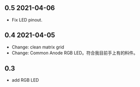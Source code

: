 ## 0.5 2021-04-06

- Fix LED pinout.

## 0.4 2021-04-05

- Change: clean matrix grid
- Change: Common Anode RGB LED。符合我目前手上有的料件。

## 0.3

- add RGB LED